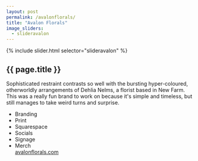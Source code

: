 ```yaml
---
layout: post
permalink: /avalonflorals/
title: "Avalon Florals"
image_sliders:
  - slideravalon
---
```

<section class="section fadeup clear float_left">
<div class="col-7-8 centre_align">
<div class="col-1-2">
  <div id="slideshow">
  {% include slider.html selector="slideravalon" %}
  </div>
</div>

<div class="col-1-2">
  <article class="txt-left">
    <h2>{{ page.title }}</h2>
    <p>
    Sophisticated restraint contrasts so well with the bursting hyper-coloured, otherworldly arrangements of Dehlia Nelms, a florist based in New Farm. This was a really fun brand to work on because it's simple and timeless, but still manages to take weird turns and surprise.
    </p>
    <ul>
      <li>Branding</li>
      <li>Print</li>
      <li>Squarespace</li>
      <li>Socials</li>
      <li>Signage</li>
      <li>Merch</li>
      <a href="https://avalonflorals.com" target="_blank">avalonflorals.com</a>
    </ul>
  </article>
</div>
</div>

</section>
